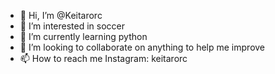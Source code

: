 - 👋 Hi, I’m @Keitarorc
- 👀 I’m interested in soccer
- 🌱 I’m currently learning python
- 💞️ I’m looking to collaborate on anything to help me improve
- 📫 How to reach me Instagram: keitarorc

<!---
Keitarorc/Keitarorc is a ✨ special ✨ repository because its `README.md` (this file) appears on your GitHub profile.
You can click the Preview link to take a look at your changes.
--->
